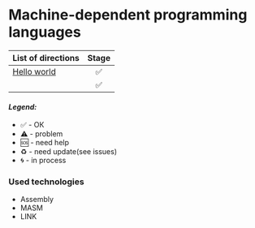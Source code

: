 # Machine-dependent programming languages

| List of directions  |     Stage     |
| ------------- |:-------------:|
|[Hello world](hello-world/)|✅|
|[]()|✅|
#### <i>Legend:</i>
<ul>
<li>✅ - ОК
<li>⚠️ - problem
<li>🆘 - need help
<li>♻️ - need update(see issues)
<li>🌀 - in process
</ul>

### Used technologies  
* Assembly
* MASM
* LINK